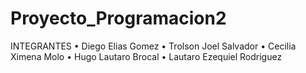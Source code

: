 # Proyecto_Programacion2
INTEGRANTES
• Diego Elias Gomez
• Trolson Joel Salvador
• Cecilia Ximena Molo
• Hugo Lautaro Brocal
• Lautaro Ezequiel Rodriguez
